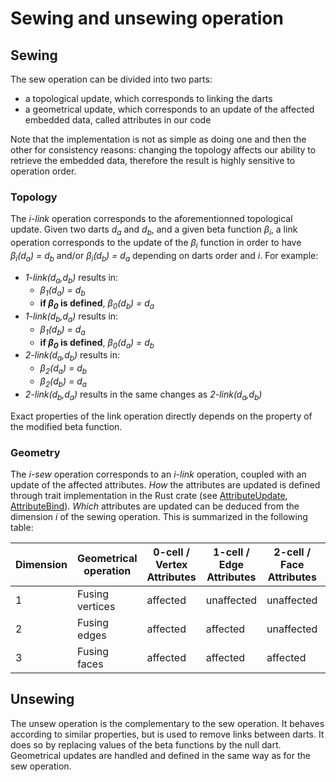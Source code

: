 # Sewing and unsewing operation

## Sewing

The sew operation can be divided into two parts:

- a topological update, which corresponds to linking the darts
- a geometrical update, which corresponds to an update of the affected embedded data, called attributes in our code

Note that the implementation is not as simple as doing one and then the other for consistency reasons: changing the
topology affects our ability to retrieve the embedded data, therefore the result is highly sensitive to operation
order.

### Topology

The *i-link* operation corresponds to the aforementionned topological update. Given two darts *d<sub>a</sub>* and
*d<sub>b</sub>*, and a given beta function *β<sub>i</sub>*, a link operation corresponds to the update of the
*β<sub>i</sub>* function in order to have *β<sub>i</sub>(d<sub>a</sub>) = d<sub>b</sub>* and/or
*β<sub>i</sub>(d<sub>b</sub>) = d<sub>a</sub>* depending on darts order and *i*. For example:

- *1-link(d<sub>a</sub>,d<sub>b</sub>)* results in:
    - *β<sub>1</sub>(d<sub>a</sub>) = d<sub>b</sub>*
    - **if *β<sub>0</sub>* is defined**, *β<sub>0</sub>(d<sub>b</sub>) = d<sub>a</sub>*
- *1-link(d<sub>b</sub>,d<sub>a</sub>)* results in:
    - *β<sub>1</sub>(d<sub>b</sub>) = d<sub>a</sub>*
    - **if *β<sub>0</sub>* is defined**, *β<sub>0</sub>(d<sub>a</sub>) = d<sub>b</sub>*
- *2-link(d<sub>a</sub>,d<sub>b</sub>)* results in:
    - *β<sub>2</sub>(d<sub>a</sub>) = d<sub>b</sub>*
    - *β<sub>2</sub>(d<sub>b</sub>) = d<sub>a</sub>*
- *2-link(d<sub>b</sub>,d<sub>a</sub>)* results in the same changes as *2-link(d<sub>a</sub>,d<sub>b</sub>)*

Exact properties of the link operation directly depends on the property of the modified beta function.

### Geometry

The *i-sew* operation corresponds to an *i-link* operation, coupled with an update of the affected attributes. *How*
the attributes are updated is defined through trait implementation in the Rust crate (see
[AttributeUpdate](../honeycomb_core/trait.AttributeUpdate.html),
[AttributeBind](../honeycomb_core/trait.AttributeBind.html)). *Which* attributes are updated can be deduced from the
dimension *i* of the sewing operation. This is summarized in the following table:

| Dimension | Geometrical operation | 0-cell / Vertex Attributes | 1-cell / Edge Attributes | 2-cell / Face Attributes | 3-cell / Volume Attributes |
|-----------|-----------------------|----------------------------|--------------------------|--------------------------|----------------------------|
| 1         | Fusing vertices       | affected                   | unaffected               | unaffected               | unaffected                 |
| 2         | Fusing edges          | affected                   | affected                 | unaffected               | unaffected                 |
| 3         | Fusing faces          | affected                   | affected                 | affected                 | unaffected                 |

## Unsewing

The unsew operation is the complementary to the sew operation. It behaves according to similar properties, but is used
to remove links between darts. It does so by replacing values of the beta functions by the null dart. Geometrical
updates are handled and defined in the same way as for the sew operation.